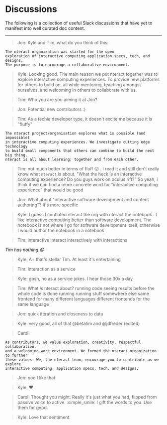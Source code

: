 # Discussions

The following is a collection of useful Slack discussions that have yet to
manifest into well curated doc content.

---

> Jon: Kyle and Tim, what do you think of this:

```
The nteract organization was started for the open
exploration of interactive computing application specs, tech, and designs.
The purpose is to encourage a collaborative environment.
```

> Kyle: Looking good. The main reason we put nteract together was to explore
> interactive computing experiences. To provide new platforms for others to
> build on, all while mentoring, teaching amongst ourselves, and welcoming in
> others to collaborate with us.

> Tim: Who you are you aiming it at Jon?

> Jon: Potential new contributors :)

> Tim: As a techie developer type, it doesn't excite me because it is "fluffy"

```
The nteract project/organisation explores what is possible (and impossible)
in interactive computing experiences. We investigate cutting edge technology
to build small components that others can combine to build the next big thing.
nteract is all about learning: together and from each other.
```

> Tim: not much better in terms of fluff :confused: . I read it and still don't
really know what `nteract` is about. "What the heck is an interactive computing
experience? Do you guys work on oculus rift?" So yeah, i think if we can find a
more concrete word for "interactive computing experience" that would be good

> Jon: What about "interactive software development and content authoring"?
> It's more specific

> Kyle: I guess I conflated nteract the org with nteract the notebook . I like
> interactive computing better than software development. The notebook is not
> where I go for software development itself, otherwise I would author the
> notebook in a notebook

> Tim: interactive
> interact interactively with interactions

_Tim has nothing :disappointed:_

> Kyle: A+ that's stellar Tim. At least it's entertaining

> Tim: Interaction as a service

> Kyle: gosh, no as a service jokes. I hear those 30x a day

> Tim: What ​*is*​ nteract about?
> running code
> seeing results before the whole code is done running
> running stuff somewhere else
> same frontend for many different languages
> different frontends for the same language

> Jon: quick iteration and closeness to data

> Kyle: very good, all of that @betatim and @jdfreder (edited)

> Carol:

```
As contributors, we value exploration, creativity, respectful collaboration,
and a welcoming work environment. We formed the nteract organization to further
these values. We, the nteract team, encourage you to contribute as we explore
interactive computing, application specs, tech, and designs.
```

> Jon: ooo I like that

> Kyle: :heart:

> Carol: Thought you might. Really it's just what you had, flipped from passive
> voice to active. :simple_smile: I gift the words to you. Use them for good.

> Kyle: Love that sentiment.
